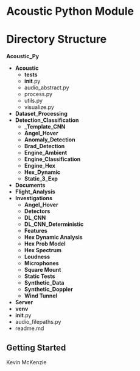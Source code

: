 
# Acoustic Python Module


# Directory Structure
**Acoustic_Py**
- **Acoustic**
  - **tests**
  - __init__.py
  - audio_abstract.py
  - process.py
  - utils.py
  - visualize.py
- **Dataset_Processing**
- **Detection_Classification**
  - **_Template_CNN**
  - **Angel_Hover**
  - **Anomaly_Detection**
  - **Brad_Detection**
  - **Engine_Ambient**
  - **Engine_Classification**
  - **Engine_Hex**
  - **Hex_Dynamic**
  - **Static_3_Exp**
- **Documents**
- **Flight_Analysis**
- **Investigations**
  - **Angel_Hover**
  - **Detectors**
  - **DL_CNN**
  - **DL_CNN_Deterministic**
  - **Features**
  - **Hex Dynamic Analysis**
  - **Hex Prob Model**
  - **Hex Spectrum**
  - **Loudness**
  - **Microphones**
  - **Square Mount**
  - **Static Tests**
  - **Synthetic_Data**
  - **Synthetic_Doppler**
  - **Wind Tunnel**
- **Server**
- **venv**
- __init__.py
- audio_filepaths.py
- readme.md


## Getting Started





Kevin McKenzie

